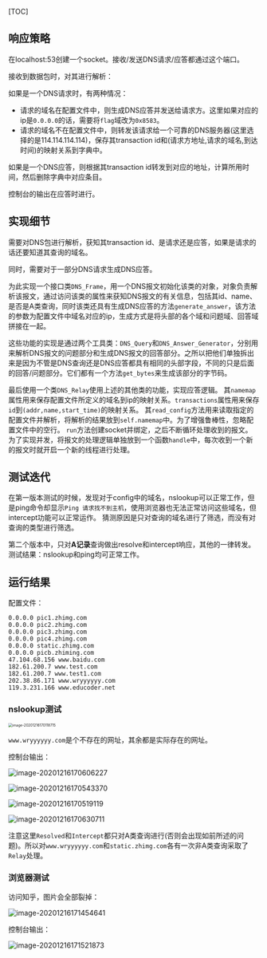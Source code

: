[TOC]

## 响应策略

在localhost:53创建一个socket。接收/发送DNS请求/应答都通过这个端口。

接收到数据包时，对其进行解析：

如果是一个DNS请求时，有两种情况：

+ 请求的域名在配置文件中，则生成DNS应答并发送给请求方。这里如果对应的ip是`0.0.0.0`的话，需要将`flag`域改为`0x8583`。
+ 请求的域名不在配置文件中，则转发该请求给一个可靠的DNS服务器(这里选择的是114.114.114.114)，保存其transaction id和(请求方地址,请求的域名,到达时间)的映射关系到字典中。

如果是一个DNS应答，则根据其transaction id转发到对应的地址，计算所用时间，然后删除字典中对应条目。

控制台的输出在应答时进行。

## 实现细节

需要对DNS包进行解析，获知其transaction id、是请求还是应答，如果是请求的话还要知道其查询的域名。

同时，需要对于一部分DNS请求生成DNS应答。

为此实现一个接口类`DNS_Frame`，用一个DNS报文初始化该类的对象，对象负责解析该报文，通过访问该类的属性来获知DNS报文的有关信息，包括其id、name、是否是A类查询，同时该类还具有生成DNS应答的方法`generate_answer`，该方法的参数为配置文件中域名对应的ip，生成方式是将头部的各个域和问题域、回答域拼接在一起。

这些功能的实现是通过两个工具类：`DNS_Query`和`DNS_Answer_Generator`，分别用来解析DNS报文的问题部分和生成DNS报文的回答部分。之所以把他们单独拆出来是因为不管是DNS查询还是DNS应答都具有相同的头部字段，不同的只是后面的回答/问题部分。它们都有一个方法`get_bytes`来生成该部分的字节码。

最后使用一个类`DNS_Relay`使用上述的其他类的功能，实现应答逻辑。
其`namemap`属性用来保存配置文件所定义的域名到ip的映射关系。`transactions`属性用来保存`id`到`(addr,name,start_time)`的映射关系。
其`read_config`方法用来读取指定的配置文件并解析，将解析的结果放到`self.namemap`中。为了增强鲁棒性，忽略配置文件中的空行。
`run`方法创建socket并绑定，之后不断循环处理收到的报文。
为了实现并发，将报文的处理逻辑单独放到一个函数`handle`中，每次收到一个新的报文时就开启一个新的线程进行处理。

## 测试迭代

在第一版本测试的时候，发现对于config中的域名，nslookup可以正常工作，但是ping命令却显示`Ping 请求找不到主机`，使用浏览器也无法正常访问这些域名，但intercept功能可以正常运作。
猜测原因是只对查询的域名进行了筛选，而没有对查询的类型进行筛选。

第二个版本中，只对**A记录**查询做出resolve和intercept响应，其他的一律转发。
测试结果：nslookup和ping均可正常工作。

## 运行结果

配置文件：

```
0.0.0.0 pic1.zhimg.com
0.0.0.0 pic2.zhimg.com
0.0.0.0 pic3.zhimg.com
0.0.0.0 pic4.zhimg.com
0.0.0.0 static.zhimg.com
0.0.0.0 picb.zhiming.com
47.104.68.156 www.baidu.com
182.61.200.7 www.test.com
182.61.200.7 www.test1.com
202.38.86.171 www.wryyyyyy.com
119.3.231.166 www.educoder.net
```
### nslookup测试

<img src="C:\Users\Lenovo\AppData\Roaming\Typora\typora-user-images\image-20201216170118715.png" alt="image-20201216170118715" style="zoom:50%;" />

`www.wryyyyyy.com`是个不存在的网址，其余都是实际存在的网址。

控制台输出：

![image-20201216170606227](C:\Users\Lenovo\AppData\Roaming\Typora\typora-user-images\image-20201216170606227.png)

![image-20201216170543370](C:\Users\Lenovo\AppData\Roaming\Typora\typora-user-images\image-20201216170543370.png)

![image-20201216170519119](C:\Users\Lenovo\AppData\Roaming\Typora\typora-user-images\image-20201216170519119.png)

![image-20201216170630711](C:\Users\Lenovo\AppData\Roaming\Typora\typora-user-images\image-20201216170630711.png)

注意这里`Resolved`和`Intercept`都只对A类查询进行(否则会出现如前所述的问题)。所以对`www.wryyyyyy.com`和`static.zhimg.com`各有一次非A类查询采取了`Relay`处理。

### 浏览器测试

访问知乎，图片会全部裂掉：

![image-20201216171454641](C:\Users\Lenovo\AppData\Roaming\Typora\typora-user-images\image-20201216171454641.png)

控制台输出：

![image-20201216171521873](C:\Users\Lenovo\AppData\Roaming\Typora\typora-user-images\image-20201216171521873.png)

